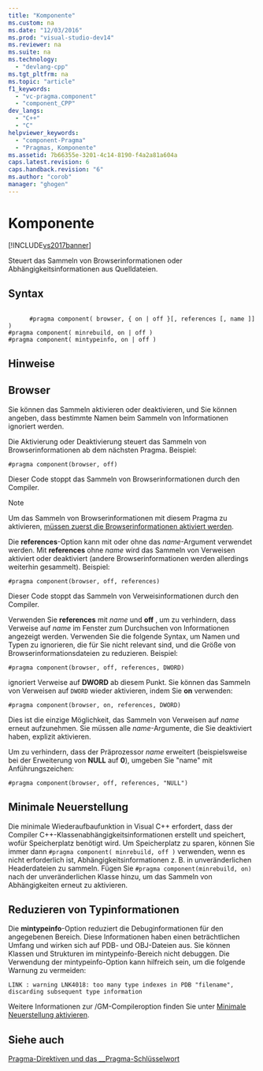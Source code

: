 ```yaml
---
title: "Komponente"
ms.custom: na
ms.date: "12/03/2016"
ms.prod: "visual-studio-dev14"
ms.reviewer: na
ms.suite: na
ms.technology: 
  - "devlang-cpp"
ms.tgt_pltfrm: na
ms.topic: "article"
f1_keywords: 
  - "vc-pragma.component"
  - "component_CPP"
dev_langs: 
  - "C++"
  - "C"
helpviewer_keywords: 
  - "component-Pragma"
  - "Pragmas, Komponente"
ms.assetid: 7b66355e-3201-4c14-8190-f4a2a81a604a
caps.latest.revision: 6
caps.handback.revision: "6"
ms.author: "corob"
manager: "ghogen"
---
```

# Komponente
[!INCLUDE[vs2017banner](../assembler/inline/includes/vs2017banner.md)]

Steuert das Sammeln von Browserinformationen oder Abhängigkeitsinformationen aus Quelldateien.  
  
## Syntax  
  
```  
  
      #pragma component( browser, { on | off }[, references [, name ]] )  
#pragma component( minrebuild, on | off )  
#pragma component( mintypeinfo, on | off )  
```  
  
## Hinweise  
  
## Browser  
 Sie können das Sammeln aktivieren oder deaktivieren, und Sie können angeben, dass bestimmte Namen beim Sammeln von Informationen ignoriert werden.  
  
 Die Aktivierung oder Deaktivierung steuert das Sammeln von Browserinformationen ab dem nächsten Pragma.  Beispiel:  
  
```  
#pragma component(browser, off)  
```  
  
 Dieser Code stoppt das Sammeln von Browserinformationen durch den Compiler.  
  
> [!NOTE]
>  Um das Sammeln von Browserinformationen mit diesem Pragma zu aktivieren, [müssen zuerst die Browserinformationen aktiviert werden](../build/reference/building-browse-information-files-overview.md).  
  
 Die **references**\-Option kann mit oder ohne das *name*\-Argument verwendet werden.  Mit **references** ohne *name* wird das Sammeln von Verweisen aktiviert oder deaktiviert \(andere Browserinformationen werden allerdings weiterhin gesammelt\).  Beispiel:  
  
```  
#pragma component(browser, off, references)  
```  
  
 Dieser Code stoppt das Sammeln von Verweisinformationen durch den Compiler.  
  
 Verwenden Sie **references** mit *name* und **off** , um zu verhindern, dass Verweise auf *name* im Fenster zum Durchsuchen von Informationen angezeigt werden.  Verwenden Sie die folgende Syntax, um Namen und Typen zu ignorieren, die für Sie nicht relevant sind, und die Größe von Browserinformationsdateien zu reduzieren.  Beispiel:  
  
```  
#pragma component(browser, off, references, DWORD)  
```  
  
 ignoriert Verweise auf **DWORD** ab diesem Punkt.  Sie können das Sammeln von Verweisen auf `DWORD` wieder aktivieren, indem Sie **on** verwenden:  
  
```  
#pragma component(browser, on, references, DWORD)  
```  
  
 Dies ist die einzige Möglichkeit, das Sammeln von Verweisen auf *name* erneut aufzunehmen. Sie müssen alle *name*\-Argumente, die Sie deaktiviert haben, explizit aktivieren.  
  
 Um zu verhindern, dass der Präprozessor *name* erweitert \(beispielsweise bei der Erweiterung von **NULL** auf **0**\), umgeben Sie "name" mit Anführungszeichen:  
  
```  
#pragma component(browser, off, references, "NULL")  
```  
  
## Minimale Neuerstellung  
 Die minimale Wiederaufbaufunktion in Visual C\+\+ erfordert, dass der Compiler C\+\+\-Klassenabhängigkeitsinformationen erstellt und speichert, wofür Speicherplatz benötigt wird.  Um Speicherplatz zu sparen, können Sie immer dann `#pragma component( minrebuild, off )` verwenden, wenn es nicht erforderlich ist, Abhängigkeitsinformationen z. B. in unveränderlichen Headerdateien zu sammeln.  Fügen Sie `#pragma component(minrebuild, on)` nach der unveränderlichen Klasse hinzu, um das Sammeln von Abhängigkeiten erneut zu aktivieren.  
  
## Reduzieren von Typinformationen  
 Die **mintypeinfo**\-Option reduziert die Debuginformationen für den angegebenen Bereich.  Diese Informationen haben einen beträchtlichen Umfang und wirken sich auf PDB\- und OBJ\-Dateien aus.  Sie können Klassen und Strukturen im mintypeinfo\-Bereich nicht debuggen.  Die Verwendung der mintypeinfo\-Option kann hilfreich sein, um die folgende Warnung zu vermeiden:  
  
```  
LINK : warning LNK4018: too many type indexes in PDB "filename", discarding subsequent type information  
```  
  
 Weitere Informationen zur \/GM\-Compileroption finden Sie unter [Minimale Neuerstellung aktivieren](../build/reference/gm-enable-minimal-rebuild.md).  
  
## Siehe auch  
 [Pragma\-Direktiven und das \_\_Pragma\-Schlüsselwort](../preprocessor/pragma-directives-and-the-pragma-keyword.md)
